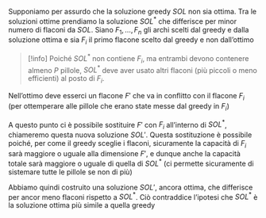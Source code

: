 Supponiamo per assurdo che la soluzione greedy $SOL$ non sia ottima. Tra le soluzioni ottime prendiamo la soluzione $SOL^*$ che differisce per minor numero di flaconi da $SOL$.
Siano $F_{1},\dots ,F_{n}$ gli archi scelti dal greedy e dalla soluzione ottima e sia $F_{i}$ il primo flacone scelto dal greedy e non dall’ottimo

>[!info]
>Poiché $SOL^*$ non contiene $F_{i}$​, ma entrambi devono contenere almeno $P$ pillole, $SOL^*$ deve aver usato altri flaconi (più piccoli o meno efficienti) al posto di $F_{i}$​.

Nell’ottimo deve esserci un flacone $F'$ che va in conflitto con il flacone $F_{i}$ (per ottemperare alle pillole che erano state messe dal greedy in $F_{i}$)

A questo punto ci è possibile sostituire $F'$ con $F_{i}$ all’interno di $SOL^*$, chiameremo questa nuova soluzione $SOL'$.
Questa sostituzione è possibile poiché, per come il greedy sceglie i flaconi, sicuramente la capacità di $F_{i}$ sarà maggiore o uguale alla dimensione $F'$, e dunque anche la capacità totale sarà maggiore o uguale di quella di $SOL^*$ (ci permette sicuramente di sistemare tutte le pillole se non di più)

Abbiamo quindi costruito una soluzione $SOL'$, ancora ottima, che differisce per ancor meno flaconi rispetto a $SOL^*$. Ciò contraddice l’ipotesi che $SOL^*$ è la soluzione ottima più simile a quella greedy
